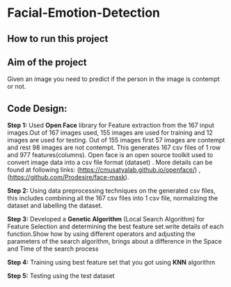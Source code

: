 # Facial-Emotion-Detection

## How to run this project

## Aim of the project
Given an image you need to predict if the person in the image is contempt or not.

## Code Design:
**Step 1:** Used **Open Face** library for Feature extraction from the 167 input images.Out of 167 images used, 155 images are used for training and 12 images are used for testing. Out of 155 images first 57 images are contempt and rest 98 images are not contempt. This generates 167 csv files of 1 row and 977 features(columns). Open face is an open source toolkit used to convert image data into a csv file format (dataset) . More details can be found at following links:  (https://cmusatyalab.github.io/openface/) , (https://github.com/Prodesire/face-mask).

**Step 2:** Using data preprocessing techniques on the generated csv files, this includes combining all the 167 csv files into 1 csv file, normalizing the dataset and labelling the dataset.

**Step 3:** Developed a **Genetic Algorithm** (Local Search Algorithm) for Feature Selection and determining the best feature set.write details of each function.Show how by using different operators and adjusting the parameters of the search algorithm, brings about a  difference in the Space and Time of the search process

**Step 4:** Training using best feature set that you got using **KNN** algorithm

**Step 5:** Testing using the test dataset
